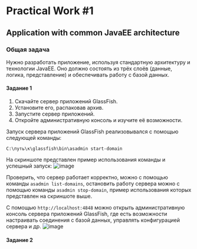 # Practical Work #1
## Application with common JavaEE architecture
### Общая задача
Нужно разработать приложение, используя стандартную архитектуру и технологии JavaEE. Оно должно состоять из трёх слоёв (данные, логика, представление) и обеспечивать работу с базой данных.

#### Задание 1
1. Скачайте сервер приложений GlassFish.
2. Установите его, распаковав архив.
3. Запустите сервер приложений.
4. Откройте административную консоль и изучите её возможности.

Запуск сервера приложений GlassFish реализовывался с помощью следующей команды:
```
C:\путь\к\glassfish\bin\asadmin start-domain
```
На скриншоте представлен пример использования команды и успешный запуск:
![image](https://github.com/user-attachments/assets/fbacb6c9-6f3c-415b-9113-759540ec76d2)

Проверить, что сервер работает корректно, можно с помощью команды `asadmin list-domains`, остановить работу сервера можно с помощью команды `asadmin stop-domain`, пример использования которых представлен на скриншоте выше.

С помощью `http://localhost:4848` можно открыть административную консоль сервера приложений GlassFish, где есть возможности настраивать соединения с базой данных, управлять конфигурацией сервера и др.
![image](https://github.com/user-attachments/assets/58eaee73-c62e-447b-b215-66091c6ac76d)

#### Задание 2




